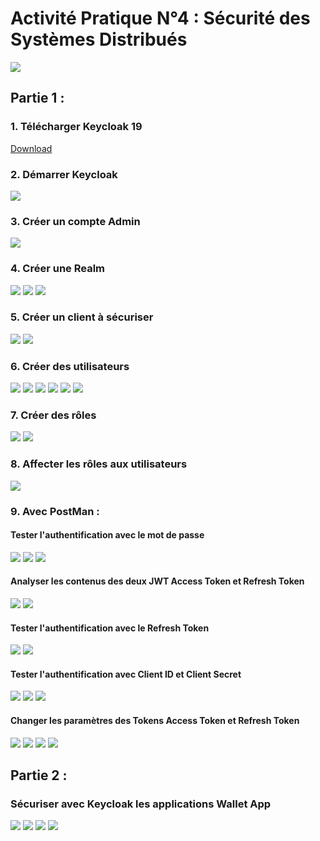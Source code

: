 # Activité Pratique N°4 : Sécurité des Systèmes Distribués

<img src="demo/1.png">

## Partie 1 :

### 1. Télécharger Keycloak 19

<a href="https://www.keycloak.org/downloads" >Download </a>

### 2. Démarrer Keycloak

<img src="demo/2.png">

### 3. Créer un compte Admin

<img src="demo/3.png">

### 4. Créer une Realm

<img src="demo/4.png">
<img src="demo/5.png">
<img src="demo/6.png">

### 5. Créer un client à sécuriser

<img src="demo/7.png">
<img src="demo/8.png">

### 6. Créer des utilisateurs

<img src="demo/9.png">
<img src="demo/10.png">
<img src="demo/11.png">
<img src="demo/12.png">
<img src="demo/13.png">
<img src="demo/14.png">

### 7. Créer des rôles

<img src="demo/15.png">
<img src="demo/16.png">

### 8. Affecter les rôles aux utilisateurs

<img src="demo/17.png">

### 9. Avec PostMan :

#### Tester l'authentification avec le mot de passe

<img src="demo/18.png">
<img src="demo/19.png">
<img src="demo/20.png">

#### Analyser les contenus des deux JWT Access Token et Refresh Token

<img src="demo/21.png">
<img src="demo/22.png">

#### Tester l'authentification avec le Refresh Token

<img src="demo/23.png">
<img src="demo/24.png">

#### Tester l'authentification avec Client ID et Client Secret

<img src="demo/25.png">
<img src="demo/26.png">
<img src="demo/27.png">

#### Changer les paramètres des Tokens Access Token et Refresh Token

<img src="demo/28.png">

<img src="demo/29.png">
<img src="demo/30.png">
<img src="demo/300.png">

## Partie 2 :

### Sécuriser avec Keycloak les applications Wallet App

<img src="demo/31.png">
<img src="demo/33.png">
<img src="demo/35.png">
<img src="demo/34.png">

